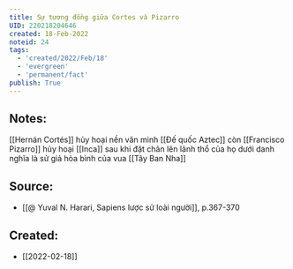 ```yaml
---
title: Sự tương đồng giữa Cortes và Pizarro
UID: 220218204646
created: 18-Feb-2022
noteid: 24
tags:
  - 'created/2022/Feb/18'
  - 'evergreen'
  - 'permanent/fact'
publish: True
---
```

## Notes:
[[Hernán Cortés]] hủy hoại nền văn minh [[Đế quốc Aztec]] còn [[Francisco Pizarro]] hủy hoại [[Inca]] sau khi đặt chân lên lãnh thổ của họ dưới danh nghĩa là sử giả hòa bình của vua [[Tây Ban Nha]]

## Source:
- [[@ Yuval N. Harari, Sapiens lược sử loài người]], p.367-370



## Created:
- [[2022-02-18]]
